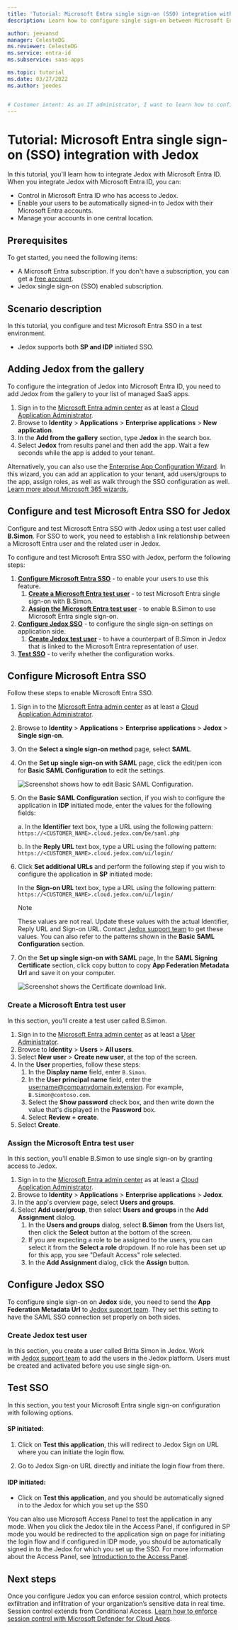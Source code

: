 ```yaml
---
title: 'Tutorial: Microsoft Entra single sign-on (SSO) integration with Jedox'
description: Learn how to configure single sign-on between Microsoft Entra ID and Jedox.

author: jeevansd
manager: CelesteDG
ms.reviewer: CelesteDG
ms.service: entra-id
ms.subservice: saas-apps

ms.topic: tutorial
ms.date: 03/27/2022
ms.author: jeedes


# Customer intent: As an IT administrator, I want to learn how to configure single sign-on between Microsoft Entra ID and Jedox so that I can control who has access to Jedox, enable automatic sign-in with Microsoft Entra accounts, and manage my accounts in one central location.
---
```


# Tutorial: Microsoft Entra single sign-on (SSO) integration with Jedox

In this tutorial, you'll learn how to integrate Jedox with Microsoft Entra ID. When you integrate Jedox with Microsoft Entra ID, you can:

* Control in Microsoft Entra ID who has access to Jedox.
* Enable your users to be automatically signed-in to Jedox with their Microsoft Entra accounts.
* Manage your accounts in one central location.

## Prerequisites

To get started, you need the following items:

* A Microsoft Entra subscription. If you don't have a subscription, you can get a [free account](https://azure.microsoft.com/free/).
* Jedox single sign-on (SSO) enabled subscription.

## Scenario description

In this tutorial, you configure and test Microsoft Entra SSO in a test environment.

* Jedox supports both **SP and IDP** initiated SSO.

## Adding Jedox from the gallery

To configure the integration of Jedox into Microsoft Entra ID, you need to add Jedox from the gallery to your list of managed SaaS apps.

1. Sign in to the [Microsoft Entra admin center](https://entra.microsoft.com) as at least a [Cloud Application Administrator](~/identity/role-based-access-control/permissions-reference.md#cloud-application-administrator).
1. Browse to **Identity** > **Applications** > **Enterprise applications** > **New application**.
1. In the **Add from the gallery** section, type **Jedox** in the search box.
1. Select **Jedox** from results panel and then add the app. Wait a few seconds while the app is added to your tenant.

Alternatively, you can also use the [Enterprise App Configuration Wizard](https://portal.office.com/AdminPortal/home?Q=Docs#/azureadappintegration). In this wizard, you can add an application to your tenant, add users/groups to the app, assign roles, as well as walk through the SSO configuration as well. [Learn more about Microsoft 365 wizards.](/microsoft-365/admin/misc/azure-ad-setup-guides)


<a name='configure-and-test-azure-ad-sso-for-jedox'></a>

## Configure and test Microsoft Entra SSO for Jedox

Configure and test Microsoft Entra SSO with Jedox using a test user called **B.Simon**. For SSO to work, you need to establish a link relationship between a Microsoft Entra user and the related user in Jedox.

To configure and test Microsoft Entra SSO with Jedox, perform the following steps:

1. **[Configure Microsoft Entra SSO](#configure-azure-ad-sso)** - to enable your users to use this feature.
    1. **[Create a Microsoft Entra test user](#create-an-azure-ad-test-user)** - to test Microsoft Entra single sign-on with B.Simon.
    1. **[Assign the Microsoft Entra test user](#assign-the-azure-ad-test-user)** - to enable B.Simon to use Microsoft Entra single sign-on.
1. **[Configure Jedox SSO](#configure-jedox-sso)** - to configure the single sign-on settings on application side.
    1. **[Create Jedox test user](#create-jedox-test-user)** - to have a counterpart of B.Simon in Jedox that is linked to the Microsoft Entra representation of user.
1. **[Test SSO](#test-sso)** - to verify whether the configuration works.

<a name='configure-azure-ad-sso'></a>

## Configure Microsoft Entra SSO

Follow these steps to enable Microsoft Entra SSO.

1. Sign in to the [Microsoft Entra admin center](https://entra.microsoft.com) as at least a [Cloud Application Administrator](~/identity/role-based-access-control/permissions-reference.md#cloud-application-administrator).
1. Browse to **Identity** > **Applications** > **Enterprise applications** > **Jedox** > **Single sign-on**.
1. On the **Select a single sign-on method** page, select **SAML**.
1. On the **Set up single sign-on with SAML** page, click the edit/pen icon for **Basic SAML Configuration** to edit the settings.

   ![Screenshot shows how to edit Basic SAML Configuration.](common/edit-urls.png "Basic Configuration")

1. On the **Basic SAML Configuration** section, if you wish to configure the application in **IDP** initiated mode, enter the values for the following fields:

    a. In the **Identifier** text box, type a URL using the following pattern:
    `https://<CUSTOMER_NAME>.cloud.jedox.com/be/saml.php`

    b. In the **Reply URL** text box, type a URL using the following pattern:
    `https://<CUSTOMER_NAME>.cloud.jedox.com/ui/login/`

1. Click **Set additional URLs** and perform the following step if you wish to configure the application in **SP** initiated mode:

    In the **Sign-on URL** text box, type a URL using the following pattern:
    `https://<CUSTOMER_NAME>.cloud.jedox.com/ui/login/`

	> [!NOTE]
	> These values are not real. Update these values with the actual Identifier, Reply URL and Sign-on URL. Contact [Jedox support team](https://my.jedox.com/) to get these values. You can also refer to the patterns shown in the **Basic SAML Configuration** section.

1. On the **Set up single sign-on with SAML** page, In the **SAML Signing Certificate** section, click copy button to copy **App Federation Metadata Url** and save it on your computer.

	![Screenshot shows the Certificate download link.](common/copy-metadataurl.png "Certificate")
<a name='create-an-azure-ad-test-user'></a>

### Create a Microsoft Entra test user

In this section, you'll create a test user called B.Simon.

1. Sign in to the [Microsoft Entra admin center](https://entra.microsoft.com) as at least a [User Administrator](~/identity/role-based-access-control/permissions-reference.md#user-administrator).
1. Browse to **Identity** > **Users** > **All users**.
1. Select **New user** > **Create new user**, at the top of the screen.
1. In the **User** properties, follow these steps:
   1. In the **Display name** field, enter `B.Simon`.  
   1. In the **User principal name** field, enter the username@companydomain.extension. For example, `B.Simon@contoso.com`.
   1. Select the **Show password** check box, and then write down the value that's displayed in the **Password** box.
   1. Select **Review + create**.
1. Select **Create**.

<a name='assign-the-azure-ad-test-user'></a>

### Assign the Microsoft Entra test user

In this section, you'll enable B.Simon to use single sign-on by granting access to Jedox.

1. Sign in to the [Microsoft Entra admin center](https://entra.microsoft.com) as at least a [Cloud Application Administrator](~/identity/role-based-access-control/permissions-reference.md#cloud-application-administrator).
1. Browse to **Identity** > **Applications** > **Enterprise applications** > **Jedox**.
1. In the app's overview page, select **Users and groups**.
1. Select **Add user/group**, then select **Users and groups** in the **Add Assignment** dialog.
   1. In the **Users and groups** dialog, select **B.Simon** from the Users list, then click the **Select** button at the bottom of the screen.
   1. If you are expecting a role to be assigned to the users, you can select it from the **Select a role** dropdown. If no role has been set up for this app, you see "Default Access" role selected.
   1. In the **Add Assignment** dialog, click the **Assign** button.

## Configure Jedox SSO

To configure single sign-on on **Jedox** side, you need to send the **App Federation Metadata Url** to [Jedox support team](https://my.jedox.com/). They set this setting to have the SAML SSO connection set properly on both sides.

### Create Jedox test user

In this section, you create a user called Britta Simon in Jedox. Work with [Jedox support team](https://my.jedox.com/) to add the users in the Jedox platform. Users must be created and activated before you use single sign-on.

## Test SSO 

In this section, you test your Microsoft Entra single sign-on configuration with following options. 

#### SP initiated:

1. Click on **Test this application**, this will redirect to Jedox Sign on URL where you can initiate the login flow.  

1. Go to Jedox Sign-on URL directly and initiate the login flow from there.

#### IDP initiated:

* Click on **Test this application**, and you should be automatically signed in to the Jedox for which you set up the SSO 

You can also use Microsoft Access Panel to test the application in any mode. When you click the Jedox tile in the Access Panel, if configured in SP mode you would be redirected to the application sign on page for initiating the login flow and if configured in IDP mode, you should be automatically signed in to the Jedox for which you set up the SSO. For more information about the Access Panel, see [Introduction to the Access Panel](https://support.microsoft.com/account-billing/sign-in-and-start-apps-from-the-my-apps-portal-2f3b1bae-0e5a-4a86-a33e-876fbd2a4510).

## Next steps

Once you configure Jedox you can enforce session control, which protects exfiltration and infiltration of your organization’s sensitive data in real time. Session control extends from Conditional Access. [Learn how to enforce session control with Microsoft Defender for Cloud Apps](/cloud-app-security/proxy-deployment-any-app).
